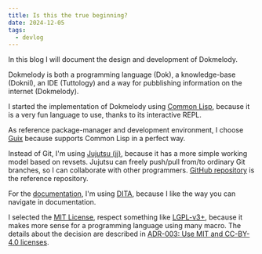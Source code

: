 ```yaml
---
title: Is this the true beginning?
date: 2024-12-05
tags:
  - devlog
---
```


In this blog I will document the design and development of Dokmelody.

Dokmelody is both a programming language (Dok), a knowledge-base (Doknil), an IDE (Tuttology) and a way for pubblishing information on the internet (Dokmelody).

I started the implementation of Dokmelody using [Common Lisp](https://en.wikipedia.org/wiki/Common_Lisp), because it is a very fun language to use, thanks to its interactive REPL.

As reference package-manager and development environment, I choose [Guix](https://guix.gnu.org/) because supports Common Lisp in a perfect way.

Instead of Git, I'm using [Jujutsu (jj)](https://github.com/martinvonz/jj), because it has a more simple working model based on revsets. Jujutsu can freely push/pull from/to ordinary Git branches, so I can collaborate with other programmers. [GitHub repository](https://github.com/dokmelody/scratch) is the reference repository.

For the [documentation](/docs/topics/about.html), I'm using [DITA](https://en.wikipedia.org/wiki/Darwin_Information_Typing_Architecture), because I like the way you can navigate in documentation.

I selected the [MIT License](https://opensource.org/license/mit/), respect something like  [LGPL-v3+](https://www.gnu.org/licenses/lgpl-3.0.en.html), because it makes more sense for a programming language using many macro. The details about the decision are described in [ADR-003: Use MIT and CC-BY-4.0 licenses](/docs/topics/references/ADR/ADR-003-use-MIT-and-CC-BY-licenses.html).

